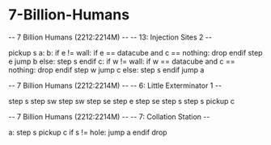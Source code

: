 # 7-Billion-Humans

-- 7 Billion Humans (2212:2214M) --
-- 13: Injection Sites 2 --

pickup s
a:
b:
if e != wall:
	if e == datacube and
	 c == nothing:
		drop
	endif
	step e
	jump b
else:
	step s
endif
c:
if w != wall:
	if w == datacube and
	 c == nothing:
		drop
	endif
	step w
	jump c
else:
	step s
endif
jump a


-- 7 Billion Humans (2212:2214M) --
-- 6: Little Exterminator 1 --

step s
step sw
step sw
step se
step e
step se
step s
step s
pickup c



-- 7 Billion Humans (2212:2214M) --
-- 7: Collation Station --

a:
step s
pickup c
if s != hole:
	jump a
endif
drop
